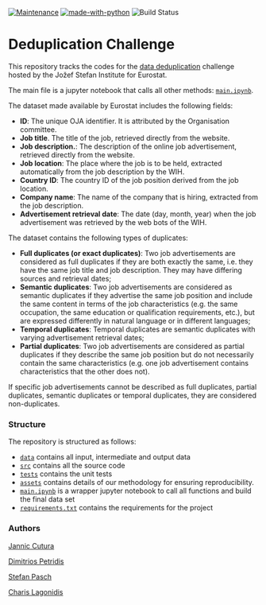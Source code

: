 [![Maintenance](https://img.shields.io/badge/Maintained%3F-yes-green.svg)](https://GitHub.com/Naereen/StrapDown.js/graphs/commit-activity) [![made-with-python](https://img.shields.io/badge/Made%20with-Python-1f425f.svg)](https://www.python.org/)
 ![Build Status](https://github.com/Dim10p/deduplication-challenge/actions/workflows/unit-tests.yml/badge.svg)

# Deduplication Challenge
This repository tracks the codes for the [data deduplication](https://statistics-awards.eu/competitions/4#learn_the_details) challenge hosted by the Jožef Stefan Institute for Eurostat.

The main file is a jupyter notebook that calls all other methods: [`main.ipynb`](main.ipynb).


The dataset made available by Eurostat includes the following fields:
 - **ID**: The unique OJA identifier. It is attributed by the Organisation committee.
 - **Job title**. The title of the job, retrieved directly from the website.
 - **Job description.**: The description of the online job advertisement, retrieved directly from the website.
 - **Job location**: The place where the job is to be held, extracted automatically from the job description by the WIH.
 - **Country ID**: The country ID of the job position derived from the job location.
 - **Company name**: The name of the company that is hiring, extracted from the job description.
 - **Advertisement retrieval date**: The date (day, month, year) when the job advertisement was retrieved by the web bots of the WIH.

The dataset contains the following types of duplicates:

 - **Full duplicates (or exact duplicates)**: Two job advertisements are considered as full duplicates if they are both exactly the same, i.e. they have the same job title and job description. They may have differing sources and retrieval dates;
 - **Semantic duplicates**: Two job advertisements are considered as semantic duplicates if they advertise the same job position and include the same content in terms of the job characteristics (e.g. the same occupation, the same education or qualification requirements, etc.), but are expressed differently in natural language or in different languages;
- **Temporal duplicates**: Temporal duplicates are semantic duplicates with varying advertisement retrieval dates;
- **Partial duplicates**: Two job advertisements are considered as partial duplicates if they describe the same job position but do not necessarily contain the same characteristics (e.g. one job advertisement contains characteristics that the other does not).

If specific job advertisements cannot be described as full duplicates, partial duplicates, semantic duplicates or temporal duplicates, they are considered non-duplicates.


### Structure
The repository is structured as follows: 

 - [`data`](data/) contains all input, intermediate and output data
 - [`src`](src/) contains all the source code
 - [`tests`](tests/) contains the unit tests
 - [`assets`](assets/) contains details of our methodology for ensuring reproducibility.
 - [`main.ipynb`](main.ipynb) is a wrapper jupyter notebook to call all functions and build the final data set
 - [`requirements.txt`](requirements.txt) contains the requirements for the project


### Authors
[Jannic Cutura](https://github.com/JannicCutura)

[Dimitrios Petridis](https://github.com/dim10P)

[Stefan Pasch](https://github.com/Stefan-Pasch)

[Charis Lagonidis](https://github.com/charlago)
